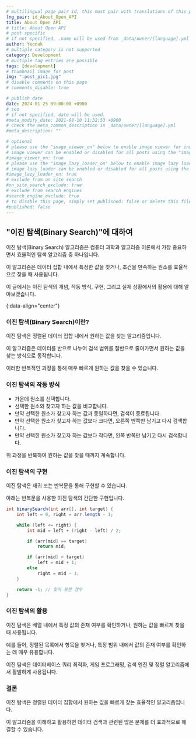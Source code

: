 ```yaml
---
# multilingual page pair id, this must pair with translations of this page. (This name must be unique)
lng_pair: id_About_Open_API
title: About Open API
# title: About Open API
# post specific
# if not specified, .name will be used from _data/owner/[language].yml
author: Yeonuk
# multiple category is not supported
category: Development
# multiple tag entries are possible
tags: [development]
# thumbnail image for post
img: ":post_pic1.jpg"
# disable comments on this page
# comments_disable: true

# publish date
date: 2024-01-25 09:00:00 +0900
# seo
# if not specified, date will be used.
#meta_modify_date: 2021-08-10 11:32:53 +0900
# check the meta_common_description in _data/owner/[language].yml
#meta_description: ""

# optional
# please use the "image_viewer_on" below to enable image viewer for individual pages or posts (_posts/ or [language]/_posts folders).
# image viewer can be enabled or disabled for all posts using the "image_viewer_posts: true" setting in _data/conf/main.yml.
#image_viewer_on: true
# please use the "image_lazy_loader_on" below to enable image lazy loader for individual pages or posts (_posts/ or [language]/_posts folders).
# image lazy loader can be enabled or disabled for all posts using the "image_lazy_loader_posts: true" setting in _data/conf/main.yml.
#image_lazy_loader_on: true
# exclude from on site search
#on_site_search_exclude: true
# exclude from search engines
#search_engine_exclude: true
# to disable this page, simply set published: false or delete this file
#published: false
---
```


<!-- outline-start -->

## "이진 탐색(Binary Search)"에 대하여

이진 탐색(Binary Search) 알고리즘은 컴퓨터 과학과 알고리즘 이론에서 가장 중요하면서 효율적인 탐색 알고리즘 중 하나입니다.

이 알고리즘은 데이터 집합 내에서 특정한 값을 찾거나, 조건을 만족하는 원소를 효율적으로 찾을 때 사용됩니다.

이 글에서는 이진 탐색의 개념, 작동 방식, 구현, 그리고 실제 상황에서의 활용에 대해 알아보겠습니다.

{:data-align="center"}

<!-- outline-end -->

### 이진 탐색(Binary Search)이란?

이진 탐색은 정렬된 데이터 집합 내에서 원하는 값을 찾는 알고리즘입니다.

이 알고리즘은 데이터를 반으로 나누어 검색 범위를 절반으로 줄여가면서 원하는 값을 찾는 방식으로 동작합니다.

이러한 반복적인 과정을 통해 매우 빠르게 원하는 값을 찾을 수 있습니다.

### 이진 탐색의 작동 방식

- 가운데 원소를 선택합니다.
- 선택한 원소와 찾고자 하는 값을 비교합니다.
- 만약 선택한 원소가 찾고자 하는 값과 동일하다면, 검색이 종료됩니다.
- 만약 선택한 원소가 찾고자 하는 값보다 크다면, 오른쪽 반쪽만 남기고 다시 검색합니다.
- 만약 선택한 원소가 찾고자 하는 값보다 작다면, 왼쪽 반쪽만 남기고 다시 검색합니다.

위 과정을 반복하여 원하는 값을 찾을 때까지 계속합니다.

### 이진 탐색의 구현

이진 탐색은 재귀 또는 반복문을 통해 구현할 수 있습니다.

아래는 반복문을 사용한 이진 탐색의 간단한 구현입니다.

```java
int binarySearch(int arr[], int target) {
    int left = 0, right = arr.length - 1;

    while (left <= right) {
        int mid = left + (right - left) / 2;

        if (arr[mid] == target)
            return mid;

        if (arr[mid] < target)
            left = mid + 1;
        else
            right = mid - 1;
    }

    return -1; // 찾지 못한 경우
}

```

### 이진 탐색의 활용

이진 탐색은 배열 내에서 특정 값의 존재 여부를 확인하거나, 원하는 값을 빠르게 찾을 때 사용됩니다.

예를 들어, 정렬된 목록에서 항목을 찾거나, 특정 범위 내에서 값의 존재 여부를 확인하는 데 매우 유용합니다.

이진 탐색은 데이터베이스 쿼리 최적화, 게임 프로그래밍, 검색 엔진 및 정렬 알고리즘에서 활발하게 사용됩니다.

### 결론

이진 탐색은 정렬된 데이터 집합에서 원하는 값을 빠르게 찾는 효율적인 알고리즘입니다.

이 알고리즘을 이해하고 활용하면 데이터 검색과 관련된 많은 문제를 더 효과적으로 해결할 수 있습니다.
